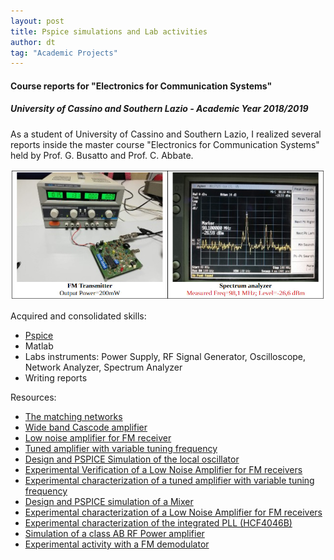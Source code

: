 ```yaml
---
layout: post
title: Pspice simulations and Lab activities
author: dt
tag: "Academic Projects"
---
```

#### Course reports for "Electronics for Communication Systems"
##### University of Cassino and Southern Lazio - Academic Year 2018/2019

As a student of University of Cassino and Southern Lazio, I realized several reports inside the master course "Electronics for Communication Systems" held by Prof. G. Busatto and Prof. C. Abbate.

<img src="/assets/img/2020-06-12-unicas-ecs.jpg" class="img-fluid" alt="lab-example">

Acquired and consolidated skills:
* [Pspice](https://www.pspice.com/)
* Matlab
* Labs instruments: Power Supply, RF Signal Generator, Oscilloscope, Network Analyzer, Spectrum Analyzer 
* Writing reports

Resources:
* [The matching networks](/assets/pdf/2020-06-12_unicas_ecs_1_the_matching_network.pdf)
* [Wide band Cascode amplifier](/assets/pdf/2020-06-12_unicas_ecs_2_cascode_amplifier.pdf)
* [Low noise amplifier for FM receiver](/assets/pdf/2020-06-12_unicas_ecs_3_lna.pdf)
* [Tuned amplifier with variable tuning frequency](/assets/pdf/2020-06-12_unicas_ecs_4_tuned_amplifier_LO.pdf)
* [Design and PSPICE Simulation of the local oscillator](/assets/pdf/2020-06-12_unicas_ecs_5_LO.pdf)
* [Experimental Verification of a Low Noise Amplifier for FM receivers](/assets/pdf/2020-06-12_unicas_ecs_6_exp_LNA.pdf)
* [Experimental characterization of a tuned amplifier with variable tuning frequency](/assets/pdf/2020-06-12_unicas_ecs_7_exp_tuned_amplifier_LO.pdf)
* [Design and PSPICE simulation of a Mixer](/assets/pdf/2020-06-12_unicas_ecs_8_mixer.pdf)
* [Experimental characterization of a Low Noise Amplifier for FM receivers](/assets/pdf/2020-06-12_unicas_ecs_9_exp_mixer.pdf)
* [Experimental characterization of the integrated PLL (HCF4046B)](/assets/pdf/2020-06-12_unicas_ecs_10_exp_pll.pdf)
* [Simulation of a class AB RF Power amplifier](/assets/pdf/2020-06-12_unicas_ecs_11_classAB.pdf)
* [Experimental activity with a FM demodulator](/assets/pdf/2020-06-12_unicas_ecs_12_exp_demFM.pdf)